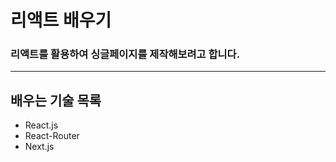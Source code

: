 # 리액트 배우기

### 리액트를 활용하여 싱글페이지를 제작해보려고 합니다. 
-------------

## 배우는 기술 목록

* React.js
* React-Router
* Next.js





